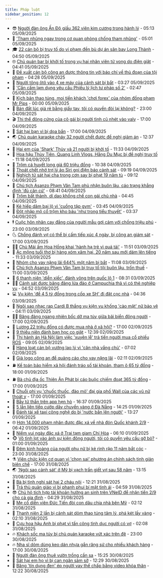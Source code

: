 ```yaml
---
title: Pháp luật
sidebar_position: 12
---
```


<!-- vnexpress-phap-luat:START -->
- 😎 [Người đàn ông Ấn Độ giấu 362 viên kim cương trong hành lý](https://vnexpress.net/nguoi-dan-ong-an-do-giau-362-vien-kim-cuong-trong-hanh-ly-4935496.html) - 05:13 05/09/2025
- 🥰 [&#39;Tham nhũng ngay trong cơ quan phòng chống tham nhũng&#39;](https://vnexpress.net/tham-nhung-ngay-trong-co-quan-phong-chong-tham-nhung-4935463.html) - 05:01 05/09/2025
- 🎓 [22 cán bộ bị truy tố do vi phạm đền bù dự án sân bay Long Thành](https://vnexpress.net/22-can-bo-bi-truy-to-do-vi-pham-den-bu-du-an-san-bay-long-thanh-4935490.html) - 04:50 05/09/2025
- 🤓 [Chủ quán bar bị khởi tố trong vụ hai nhân viên tử vong do điện giật](https://vnexpress.net/chu-quan-bar-bi-khoi-to-trong-vu-hai-nhan-vien-tu-vong-do-dien-giat-4935480.html) - 04:41 05/09/2025
- 🎊 [Đề xuất cán bộ công an được thông tin với báo chí về thủ đoạn của tội phạm](https://vnexpress.net/de-xuat-can-bo-cong-an-duoc-thong-tin-voi-bao-chi-ve-thu-doan-cua-toi-pham-4935454.html) - 04:28 05/09/2025
- 🙉 [Người tông ôtô vào 4 xe máy của cảnh sát bị bắt](https://vnexpress.net/nguoi-tong-oto-vao-4-xe-may-cua-canh-sat-bi-bat-4935369.html) - 03:27 05/09/2025
- 🤡 [&#39;Cần cấm lạm dụng yêu cầu Phiếu lý lịch tư pháp số 2&#39;](https://vnexpress.net/can-cam-lam-dung-yeu-cau-phieu-ly-lich-tu-phap-so-2-4935280.html) - 02:47 05/09/2025
- 🗽 [Kịch bản thao túng, moi tiền khách &#39;chơi forex&#39; của nhóm đồng phạm Mr Pips](https://vnexpress.net/kich-ban-thao-tung-moi-tien-khach-choi-forex-cua-nhom-dong-pham-mr-pips-4935196.html) - 00:00 05/09/2025
- 🌋 [Bán đất lúc giá rẻ bằng giấy tay, tôi có quyền đòi lại không?](https://vnexpress.net/ban-dat-luc-gia-re-bang-giay-tay-toi-co-quyen-doi-lai-khong-4935200.html) - 23:00 04/09/2025
- 🎬 [Thi thể đông cứng của cô gái bị người tình cũ nhét vào valy](https://vnexpress.net/cai-chet-tham-cua-co-gai-bi-tinh-cu-nhet-vao-valy-4935198.html) - 17:00 04/09/2025
- 💯 [Sát hại bạn vì bị dọa bắn](https://vnexpress.net/sat-hai-ban-vi-bi-doa-ban-4935165.html) - 17:00 04/09/2025
- 🌏 [Chủ quán karaoke cháy 32 người chết được đề nghị giảm án](https://vnexpress.net/chu-quan-karaoke-chay-32-nguoi-chet-duoc-de-nghi-giam-an-4934991.html) - 12:37 04/09/2025
- 🌊 [Hai em của &#39;Shark&#39; Thủy và 21 người bị khởi tố](https://vnexpress.net/hai-em-cua-shark-thuy-va-21-nguoi-bi-khoi-to-4935213.html) - 11:33 04/09/2025
- 💂 [Hoa hậu Thùy Tiên, Quang Linh Vlogs, Hằng Du Mục bị đề nghị truy tố](https://vnexpress.net/hoa-hau-thuy-tien-quang-linh-vlogs-hang-du-muc-bi-de-nghi-truy-to-4935209.html) - 11:18 04/09/2025
- 🎡 [Trộm cá huyết long giá 60 triệu đồng](https://vnexpress.net/trom-ca-huyet-long-gia-60-trieu-dong-4935163.html) - 10:38 04/09/2025
- 🫶 [Thoát chết nhờ trợ lý ảo Siri gọi điện báo cảnh sát](https://vnexpress.net/thoat-chet-nho-tro-ly-ao-siri-goi-dien-bao-canh-sat-4934989.html) - 09:19 04/09/2025
- 🐲 [Nghịch tử sát hại cha trong cơn say bị phạt 19 năm tù](https://vnexpress.net/nghich-tu-sat-hai-cha-trong-con-say-bi-phat-19-nam-tu-4935129.html) - 09:12 04/09/2025
- 🚀 [Chủ tịch Asanzo Phạm Văn Tam phủ nhận buôn lậu, cáo trạng khẳng định &#39;đủ căn cứ&#39;](https://vnexpress.net/chu-tich-asanzo-pham-van-tam-phu-nhan-buon-lau-cao-trang-khang-dinh-du-can-cu-4935001.html) - 08:41 04/09/2025
- 🎊 [Trộm bất thành, dí dao khống chế con gái chủ nhà](https://vnexpress.net/trom-bat-thanh-di-dao-khong-che-con-gai-chu-nha-4934961.html) - 04:45 04/09/2025
- 🤗 [Kẻ hiếp dâm bại lộ vì &#39;cuồng tập gym&#39;](https://vnexpress.net/ke-hiep-dam-gia-chet-de-chay-tron-bai-lo-vi-cuong-tap-gym-4934906.html) - 03:45 04/09/2025
- 🗽 [Đột nhập mộ cổ trộm kho báu &#39;như trong tiểu thuyết&#39;](https://vnexpress.net/dot-nhap-mo-co-trom-kho-bau-nhu-trong-tieu-thuyet-4934898.html) - 03:37 04/09/2025
- 🕴 [Cuộc hôn nhân cay đắng của người mẫu gợi cảm với chồng triệu phú](https://vnexpress.net/hon-nhan-cay-dang-voi-trieu-phu-cua-co-mau-goi-cam-4934736.html) - 23:00 03/09/2025
- 🌜 [Chồng đánh vợ có thể bị cấm tiếp xúc 4 ngày, bị công an giám sát](https://vnexpress.net/chong-danh-vo-co-the-bi-cam-tiep-xuc-4-ngay-bi-cong-an-giam-sat-4934622.html) - 17:00 03/09/2025
- 🧑‍🏫 [Chủ Mái ấm Hoa Hồng khai &#39;hành hạ trẻ vì quá tải&#39;](https://vnexpress.net/chu-mai-am-hoa-hong-khai-hanh-ha-tre-vi-qua-tai-4934731.html) - 11:51 03/09/2025
- 🦩 [Ác mộng tuổi thơ bị hàng xóm xâm hại, 20 năm sau mới dám lên tiếng](https://vnexpress.net/ac-mong-tuoi-tho-bi-hang-xom-xam-hai-20-nam-sau-moi-dam-len-tieng-4934558.html) - 11:33 03/09/2025
- 💼 [Nhóm cho vay nặng lãi 644% một năm bị bắt](https://vnexpress.net/nhom-cho-vay-nang-lai-644-mot-nam-bi-bat-4934714.html) - 11:08 03/09/2025
- 💫 [Chủ tịch Asanzo Phạm Văn Tam bị truy tố tội buôn lậu, trốn thuế](https://vnexpress.net/chu-tich-asanzo-pham-van-tam-bi-truy-to-toi-buon-lau-tron-thue-4934730.html) - 11:00 03/09/2025
- 🦅 [6 thanh niên &#39;diễn xiếc&#39;, đánh võng trên quốc lộ 1](https://vnexpress.net/6-thanh-nien-dien-xiec-danh-vong-tren-quoc-lo-1-4934625.html) - 08:31 03/09/2025
- 🧑‍💻 [Cảnh sát được băng đảng lừa đảo ở Campuchia thả vì có thẻ nghiệp vụ](https://vnexpress.net/canh-sat-duoc-bang-dang-lua-dao-o-campuchia-tha-vi-co-the-nghiep-vu-4934483.html) - 04:52 03/09/2025
- 💻 [Vụ kiện &#39;để 4,5 tỷ đồng trong cốp xe SH&#39; đi đặt cọc nhà](https://vnexpress.net/vu-kien-de-4-5-ty-dong-trong-cop-xe-sh-di-dat-coc-nha-4934400.html) - 04:36 03/09/2025
- 🤠 [Ngôi sao nhạc rap Cardi B thắng vụ kiện vu khống &#39;cào mặt&#39; nữ bảo vệ](https://vnexpress.net/cardi-b-thang-vu-kien-tri-gia-24-trieu-usd-4934480.html) - 04:11 03/09/2025
- 🧑‍🏫 [Băng đảng ngang nhiên bốc dỡ ma túy giữa bãi biển đông người](https://vnexpress.net/bang-dang-ngang-nhien-boc-do-ma-tuy-giua-bai-bien-dong-nguoi-4934351.html) - 17:00 02/09/2025
- 🌈 [Lương 22 triệu đồng có được mua nhà ở xã hội?](https://vnexpress.net/luong-22-trieu-dong-co-duoc-mua-nha-o-xa-hoi-4932754.html) - 17:00 02/09/2025
- 🌮 [9 thiếu niên đánh bạn học co giật](https://vnexpress.net/9-thieu-nien-danh-ban-hoc-co-giat-4934314.html) - 12:39 02/09/2025
- 🐲 [Thi hành án Hà Nội làm việc &#39;xuyên lễ&#39; trả tiền người mua cổ phiếu ROS](https://vnexpress.net/thi-hanh-an-ha-noi-lam-viec-xuyen-le-tra-tien-nguoi-mua-co-phieu-ros-4934275.html) - 09:05 02/09/2025
- 🧰 [Hàng loạt cán bộ vướng lao lý vì &#39;căn nhà vắng chủ&#39;](https://vnexpress.net/hang-loat-can-bo-vuong-lao-ly-vi-can-nha-vang-chu-4933221.html) - 07:02 02/09/2025
- 💄 [Giả logo công an để quảng cáo cho vay nặng lãi](https://vnexpress.net/gia-logo-cong-an-de-quang-cao-cho-vay-nang-lai-4934161.html) - 02:11 02/09/2025
- ⛽️ [Kế toán bảo hiểm xã hội đánh tráo số tài khoản, tham ô 65 tỷ đồng](https://vnexpress.net/ke-toan-bao-hiem-xa-hoi-danh-trao-so-tai-khoan-tham-o-65-ty-dong-4933050.html) - 18:00 01/09/2025
- ⛽️ [Bà chủ địa ốc Thiên Ân Phát bị cáo buộc chiếm đoạt 365 tỷ đồng](https://vnexpress.net/ba-chu-dia-oc-thien-an-phat-bi-cao-buoc-chiem-doat-365-ty-dong-4932698.html) - 17:00 01/09/2025
- 💂 [Chuỗi phi vụ &#39;chuốc thuốc, đào mỏ&#39; đại gia phố Wall của các vũ nữ thoát y](https://vnexpress.net/chuoi-phi-vu-chuoc-thuoc-dao-mo-dai-gia-pho-wall-cua-cac-vu-nu-thoat-y-4931343.html) - 17:00 01/09/2025
- 🤔 [Bẫy tử thần trên app hẹn hò](https://vnexpress.net/bay-tu-than-tren-app-hen-ho-4934032.html) - 16:37 01/09/2025
- 🧐 [5 lần liên tiếp cướp dây chuyền vàng ở Đà Nẵng](https://vnexpress.net/5-lan-lien-tiep-cuop-day-chuyen-vang-o-da-nang-4934071.html) - 14:25 01/09/2025
- 🎃 [Đánh tài xế taxi công nghệ do bị &#39;nước bắn lên người&#39;](https://vnexpress.net/danh-tai-xe-taxi-cong-nghe-do-bi-nuoc-ban-len-nguoi-4934057.html) - 13:27 01/09/2025
- 🤓 [Hơn 14.000 phạm nhân được đặc xá về nhà đón Quốc khánh 2/9](https://vnexpress.net/hon-14-000-pham-nhan-duoc-dac-xa-ve-nha-don-quoc-khanh-2-9-4933953.html) - 06:42 01/09/2025
- 💃 [Niềm vui ngày đặc xá ở Trại tạm giam Chí Hòa](https://vnexpress.net/niem-vui-ngay-dac-xa-o-trai-tam-giam-chi-hoa-4933940.html) - 06:10 01/09/2025
- 🐵 [Vô tình lọt vào ảnh sự kiện đông người, tôi có quyền yêu cầu gỡ bỏ?](https://vnexpress.net/vo-tinh-lot-vao-anh-su-kien-dong-nguoi-toi-co-quyen-yeu-cau-go-bo-4932973.html) - 01:00 01/09/2025
- 🤖 [Đêm kinh hoàng của người phụ nữ bị kẻ rình rập 11 năm bắt cóc](https://vnexpress.net/dem-kinh-hoang-cua-nguoi-phu-nu-bi-ke-rinh-rap-11-nam-bat-coc-4933796.html) - 23:00 31/08/2025
- ⚗️ [Viên chức kiện cơ quan vì &#39;chọn sai&#39; phương án chính sách tinh giản biên chế](https://vnexpress.net/vien-chuc-kien-co-quan-vi-chon-sai-phuong-an-chinh-sach-tinh-gian-bien-che-4933235.html) - 17:00 31/08/2025
- 🌏 [&#39;Ngôi sao cảnh sát&#39; ở Mỹ bị vạch trần giết vợ sau 58 năm](https://vnexpress.net/ngoi-sao-canh-sat-o-my-bi-vach-tran-toi-giet-vo-sau-58-nam-4933802.html) - 13:15 31/08/2025
- 🦆 [Bà bị tình nghi sát hại 2 cháu nội](https://vnexpress.net/ba-bi-tinh-nghi-sat-hai-2-chau-noi-4933804.html) - 12:21 31/08/2025
- 🐎 [Trả thù quản giáo vì bị phanh phui bí mật tình ái](https://vnexpress.net/tra-thu-quan-giao-vi-bi-phanh-phui-bi-mat-tinh-ai-trong-tu-4933702.html) - 04:59 31/08/2025
- 😎 [Chủ hộ tích hợp tài khoản hưởng an sinh trên VNeID để nhận tiền 2/9 cho cả gia đình](https://vnexpress.net/chu-ho-tich-hop-tai-khoan-huong-an-sinh-tren-vneid-de-nhan-tien-2-9-cho-ca-gia-dinh-4933688.html) - 04:29 31/08/2025
- 💪 [Mẹ cố diễn viên Đức Tiến đòi con dâu chia nhà bên Mỹ](https://vnexpress.net/me-co-dien-vien-duc-tien-doi-con-dau-chia-nha-ben-my-4933459.html) - 02:12 31/08/2025
- 🤡 [Thanh niên 2 lần bị cảnh sát dỏm thao túng tâm lý, phá két lấy vàng](https://vnexpress.net/thanh-nien-2-lan-bi-canh-sat-dom-thao-tung-tam-ly-pha-ket-lay-vang-4933610.html) - 02:10 31/08/2025
- 🌁 [Cựu hoa hậu Anh bị phạt vì tấn công tình dục người có vợ](https://vnexpress.net/cuu-hoa-hau-anh-bi-phat-vi-tan-cong-tinh-duc-nguoi-co-vo-4933642.html) - 02:08 31/08/2025
- 🔥 [Khách sốc ma túy bị chủ quán karaoke vứt xác trên đê](https://vnexpress.net/khach-soc-ma-tuy-bi-chu-quan-karaoke-vut-xac-tren-de-4933558.html) - 23:00 30/08/2025
- 🔥 [Nha sĩ dỏm dùng keo dán nhựa gắn răng sứ cho nhiều khách hàng](https://vnexpress.net/nha-si-dom-dung-keo-dan-nhua-de-gan-rang-su-cho-nhieu-khach-hang-4933602.html) - 17:00 30/08/2025
- 👺 [Người đàn ông thuê vườn trồng cần sa](https://vnexpress.net/nguoi-dan-ong-thue-vuon-trong-can-sa-4933500.html) - 15:25 30/08/2025
- 🎊 [Sát hại em họ vì bị can ngăn sàm sỡ](https://vnexpress.net/sat-hai-em-ho-vi-bi-can-ngan-sam-so-4933547.html) - 12:29 30/08/2025
- 🎊 [Băng &#39;tín dụng đen&#39; ép người vay thế chấp bằng video khỏa thân](https://vnexpress.net/bang-tin-dung-den-ep-nguoi-vay-the-chap-bang-video-khoa-than-4933544.html) - 12:22 30/08/2025<!-- vnexpress-phap-luat:END -->
